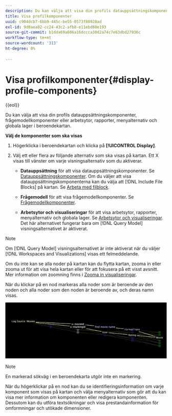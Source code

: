 ```yaml
---
description: Du kan välja att visa din profils datauppsättningskomponenter, frågemodellkomponenter eller arbetsytor, rapporter, menyalternativ och globala lager i beroendekartan.
title: Visa profilkomponenter
uuid: c904dcb7-6bb9-445c-be55-0573f88928ad
exl-id: 9d0aea02-cc24-43c2-afb8-e11ebd80e193
source-git-commit: b1dda69a606a16dccca30d2a74c7e63dbd27936c
workflow-type: tm+mt
source-wordcount: '313'
ht-degree: 0%

---
```


# Visa profilkomponenter{#display-profile-components}

{{eol}}

Du kan välja att visa din profils datauppsättningskomponenter, frågemodellkomponenter eller arbetsytor, rapporter, menyalternativ och globala lager i beroendekartan.

**Välj de komponenter som ska visas**

1. Högerklicka i beroendekartan och klicka på **[!UICONTROL Display]**.
1. Välj ett eller flera av följande alternativ som ska visas på kartan. Ett X visas till vänster om varje visningsalternativ som du aktiverar.

   * **Datauppsättning** för att visa datauppsättningskomponenter. Se [Datauppsättningskomponenter](../../../../../home/c-get-started/c-admin-intrf/c-dataset-mgrs/c-dep-maps/c-dataset-comp.md#concept-4afe28ad29d14eca8a5000847254c293). Om du väljer att visa datauppsättningskomponenterna kan du välja att [!DNL Include File Blocks] på kartan. Se [Arbeta med filblock](../../../../../home/c-get-started/c-admin-intrf/c-dataset-mgrs/c-dep-maps/c-wkg-file-blocks.md#concept-3652bbabfbd34449a5f842d8aa598efc).

   * **Frågemodell** för att visa frågemodellkomponenter. Se [Frågemodellkomponenter](../../../../../home/c-get-started/c-admin-intrf/c-dataset-mgrs/c-dep-maps/c-qry-mod-comp.md#concept-32c6dadd32f74179b026c7e96d47710f).

   * **Arbetsytor och visualiseringar** för att visa arbetsytor, rapporter, menyalternativ och globala lager. Se [Arbetsytor och visualiseringar](../../../../../home/c-get-started/c-admin-intrf/c-dataset-mgrs/c-dep-maps/c-wksps-vis.md#concept-abbd4fb115ff47f49f879466ce274921). Det här alternativet fungerar bara om [!DNL Query Model] visningsalternativet är aktiverat.

>[!NOTE]
>
>Om [!DNL Query Model] visningsalternativet är inte aktiverat när du väljer [!DNL Workspaces and Visualizations] visas ett felmeddelande.

Om du inte kan se alla noder på kartan kan du flytta kartan, zooma in eller zooma ut för att visa hela kartan eller för att fokusera på ett visst avsnitt. Mer information om zoomning finns i [Zooma in visualiseringar](../../../../../home/c-get-started/c-vis/c-zoom-vis.md#concept-7e33670bb5344f78a316f1a84cc20530).

När du klickar på en nod markeras alla noder som är beroende av den noden och alla noder som den noden är beroende av, och deras namn visas.

![](assets/vis_DependencyMap_HighlightedPath.png)

>[!NOTE]
>
>En markerad sökväg i en beroendekarta utgör inte en markering.

När du högerklickar på en nod kan du se identifieringsinformation om varje komponent som visas på kartan och välja menyalternativ som gör att du kan visa mer information om komponenten eller redigera komponenten. Dessutom kan du utföra textsökningar och visa prestandainformation för omformningar och utökade dimensioner.
